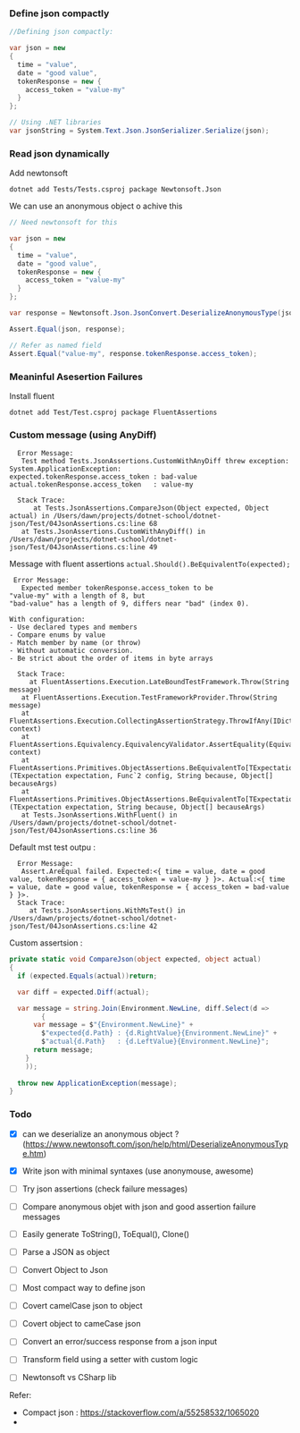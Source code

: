 

### Define json compactly

```csharp
//Defining json compactly: 

var json = new
{
  time = "value",
  date = "good value",
  tokenResponse = new {
    access_token = "value-my"
  }
};

// Using .NET libraries
var jsonString = System.Text.Json.JsonSerializer.Serialize(json);
```



### Read json dynamically

Add newtonsoft 

```
dotnet add Tests/Tests.csproj package Newtonsoft.Json
```



We can use an anonymous object o achive this 

```csharp
// Need newtonsoft for this

var json = new
{
  time = "value",
  date = "good value",
  tokenResponse = new {
    access_token = "value-my"
  }
};

var response = Newtonsoft.Json.JsonConvert.DeserializeAnonymousType(jsonString, json);

Assert.Equal(json, response);

// Refer as named field
Assert.Equal("value-my", response.tokenResponse.access_token);
```



### Meaninful Asesertion Failures

Install fluent

```
dotnet add Test/Test.csproj package FluentAssertions
```



### Custom message (using AnyDiff)

```
  Error Message:
   Test method Tests.JsonAssertions.CustomWithAnyDiff threw exception:
System.ApplicationException:
expected.tokenResponse.access_token : bad-value
actual.tokenResponse.access_token   : value-my

  Stack Trace:
      at Tests.JsonAssertions.CompareJson(Object expected, Object actual) in /Users/dawn/projects/dotnet-school/dotnet-json/Test/04JsonAssertions.cs:line 68
   at Tests.JsonAssertions.CustomWithAnyDiff() in /Users/dawn/projects/dotnet-school/dotnet-json/Test/04JsonAssertions.cs:line 49
```





Message with fluent assertions `actual.Should().BeEquivalentTo(expected);`

```
 Error Message:
   Expected member tokenResponse.access_token to be
"value-my" with a length of 8, but
"bad-value" has a length of 9, differs near "bad" (index 0).

With configuration:
- Use declared types and members
- Compare enums by value
- Match member by name (or throw)
- Without automatic conversion.
- Be strict about the order of items in byte arrays

  Stack Trace:
     at FluentAssertions.Execution.LateBoundTestFramework.Throw(String message)
   at FluentAssertions.Execution.TestFrameworkProvider.Throw(String message)
   at FluentAssertions.Execution.CollectingAssertionStrategy.ThrowIfAny(IDictionary`2 context)
   at FluentAssertions.Equivalency.EquivalencyValidator.AssertEquality(EquivalencyValidationContext context)
   at FluentAssertions.Primitives.ObjectAssertions.BeEquivalentTo[TExpectation](TExpectation expectation, Func`2 config, String because, Object[] becauseArgs)
   at FluentAssertions.Primitives.ObjectAssertions.BeEquivalentTo[TExpectation](TExpectation expectation, String because, Object[] becauseArgs)
   at Tests.JsonAssertions.WithFluent() in /Users/dawn/projects/dotnet-school/dotnet-json/Test/04JsonAssertions.cs:line 36
```



Default mst test outpu :

```
  Error Message:
   Assert.AreEqual failed. Expected:<{ time = value, date = good value, tokenResponse = { access_token = value-my } }>. Actual:<{ time = value, date = good value, tokenResponse = { access_token = bad-value } }>.
  Stack Trace:
     at Tests.JsonAssertions.WithMsTest() in /Users/dawn/projects/dotnet-school/dotnet-json/Test/04JsonAssertions.cs:line 42
```



Custom assertsion : 

```csharp
private static void CompareJson(object expected, object actual)
{
  if (expected.Equals(actual))return;

  var diff = expected.Diff(actual);

  var message = string.Join(Environment.NewLine, diff.Select(d =>
		{
      var message = $"{Environment.NewLine}" +
        $"expected{d.Path} : {d.RightValue}{Environment.NewLine}" +
        $"actual{d.Path}   : {d.LeftValue}{Environment.NewLine}";
      return message;
    }
	));
  
  throw new ApplicationException(message);
}

```



### Todo

- [x] can we deserialize an anonymous object ? (https://www.newtonsoft.com/json/help/html/DeserializeAnonymousType.htm)
- [x] Write json with minimal syntaxes (use anonymouse, awesome)
- [ ] Try json assertions (check failure messages)
- [ ] Compare anonymous objet with json and good assertion failure messages



- [ ] Easily generate ToString(), ToEqual(), Clone()
- [ ] Parse a JSON as object
- [ ] Convert Object to Json
- [ ] Most compact way to define json
- [ ] Covert camelCase json to object
- [ ] Covert object to cameCase json
- [ ] Convert an error/success response from a json input
- [ ] Transform field using a setter with custom logic
- [ ] Newtonsoft vs CSharp lib





Refer: 

- Compact json : https://stackoverflow.com/a/55258532/1065020
- 